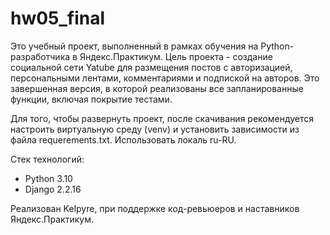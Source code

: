 # hw05_final

Это учебный проект, выполненный в рамках обучения на Python-разработчика в Яндекс.Практикум.
Цель проекта - создание cоциальной сети Yatube для размещения постов с авторизацией, персональными лентами, комментариями и подпиской на авторов. Это завершенная версия, в которой реализованы все запланированные функции, включая покрытие тестами.

Для того, чтобы развернуть проект, после скачивания рекомендуется настроить виртуальную среду (venv) и установить зависимости из файла requerements.txt. Использовать локаль ru-RU.

Стек технологий:
- Python 3.10
- Django 2.2.16

Реализован Kelpyre, при поддержке код-ревьюеров и наставников Яндекс.Практикум.
